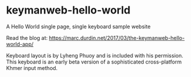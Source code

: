# keymanweb-hello-world
A Hello World single page, single keyboard sample website

Read the blog at: https://marc.durdin.net/2017/03/the-keymanweb-hello-world-app/ 

Keyboard layout is by Lyheng Phuoy and is included with his permission. This keyboard is an early beta version of a sophisticated cross-platform Khmer input method.
